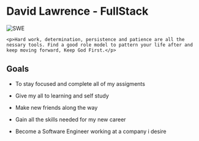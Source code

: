 # David Lawrence - FullStack

![SWE](https://images.unsplash.com/photo-1604145559206-e3bce0040e2d?ixlib=rb-4.0.3&ixid=MnwxMjA3fDB8MHxwaG90by1wYWdlfHx8fGVufDB8fHx8&auto=format&fit=crop&w=880&q=80)

`<p>Hard work, determination, persistence and patience are all the nessary tools. Find a good role model to pattern your life after and keep moving forward, Keep God First.</p>`

## Goals

- To stay focused and complete all of my assigments

- Give my all to learning and self study

- Make new friends along the way

- Gain all the skills needed for my new career

- Become a Software Engineer working at a company i desire